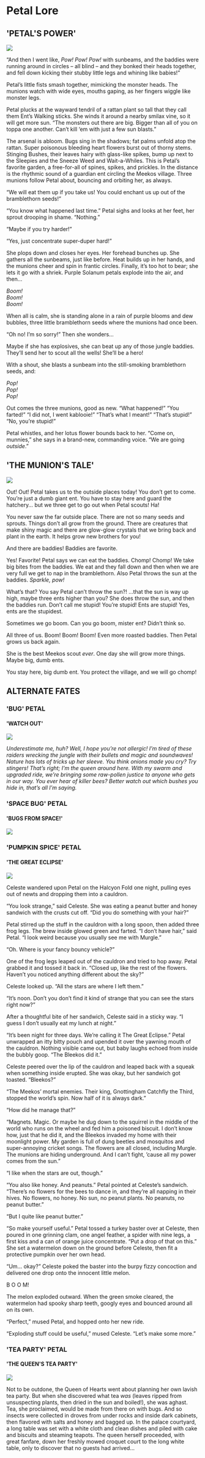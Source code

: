 # Petal Lore

## 'PETAL'S POWER'

![](../../.gitbook/assets/1000x500_petals_power-768x384.jpg)

“And then I went like, _Pow! Pow! Pow!_ with sunbeams, and the baddies were running around in circles – all blind – and they bonked their heads together, and fell down kicking their stubby little legs and whining like babies!”

Petal’s little fists smash together, mimicking the monster heads. The munions watch with wide eyes, mouths gaping, as her fingers wiggle like monster legs.

Petal plucks at the wayward tendril of a rattan plant so tall that they call them Ent’s Walking sticks. She winds it around a nearby smilax vine, so it will get more sun. “The monsters out there are big. Bigger than all of you on toppa one another. Can’t kill ‘em with just a few sun blasts.”

The arsenal is abloom. Bugs sing in the shadows; fat palms unfold atop the rattan. Super poisonous bleeding heart flowers burst out of thorny stems. Stinging Bushes, their leaves hairy with glass-like spikes, bump up next to the Sleepies and the Sneeze Weed and Wait-a-Whiles. This is Petal’s favorite garden, a free-for-all of spines, spikes, and prickles. In the distance is the rhythmic sound of a guardian ent circling the Meekos village. Three munions follow Petal about, bouncing and orbiting her, as always.

“We will eat them up if you take us! You could enchant us up out of the bramblethorn seeds!”

“You know what happened last time.” Petal sighs and looks at her feet, her sprout drooping in shame. “Nothing.”

“Maybe if you try harder!”

“Yes, just concentrate super-duper hard!”

She plops down and closes her eyes. Her forehead bunches up. She gathers all the sunbeams, just like before. Heat builds up in her hands, and the munions cheer and spin in frantic circles. Finally, it’s too hot to bear; she lets it go with a shriek. Purple Solanum petals explode into the air, and then…

_Boom!_  
_Boom!_  
_Boom!_

When all is calm, she is standing alone in a rain of purple blooms and dew bubbles, three little bramblethorn seeds where the munions had once been.

“Oh no! I’m so sorry!” Then she wonders…

Maybe if she has explosives, she can beat up any of those jungle baddies. They’ll send her to scout all the wells! She’ll be a hero!

With a shout, she blasts a sunbeam into the still-smoking bramblethorn seeds, and:

_Pop!_  
_Pop!_  
_Pop!_

Out comes the three munions, good as new. “What happened!” “You farted!” “I did not, I went kablooie!” “That’s what I meant!” “That’s stupid!” “No, you’re stupid!”

Petal whistles, and her lotus flower bounds back to her. “Come on, munnies,” she says in a brand-new, commanding voice. “We are going _outside_.”

## 'THE MUNION'S TALE'

![](../../.gitbook/assets/1000x500_munions_story-768x384.jpg)

Out! Out! Petal takes us to the outside places today! You don’t get to come. You’re just a dumb giant ent. You have to stay here and guard the hatchery… but we three get to go out when Petal scouts! Ha!

You never saw the far outside place. There are not so many seeds and sprouts. Things don’t all grow from the ground. There are creatures that make shiny magic and there are glow-glow crystals that we bring back and plant in the earth. It helps grow new brothers for you!

And there are baddies! Baddies are favorite.

Yes! Favorite! Petal says we can eat the baddies. Chomp! Chomp! We take big bites from the baddies. We eat and they fall down and then when we are very full we get to nap in the bramblethorn. Also Petal throws the sun at the baddies. _Sparkle, pow!_

What’s that? You say Petal can’t throw the sun?! …that the sun is way up high, maybe three ents higher than you? She does throw the sun, and then the baddies run. Don’t call me stupid! You’re stupid! Ents are stupid! Yes, ents are the stupidest.

Sometimes we go boom. Can you go boom, mister ent? Didn’t think so.

All three of us. Boom! Boom! Boom! Even more roasted baddies. Then Petal grows us back again.

She is the best Meekos scout _ever_. One day she will grow more things. Maybe big, dumb ents.

You stay here, big dumb ent. You protect the village, and we will go chomp!

## ALTERNATE FATES

### 'BUG' PETAL

#### 'WATCH OUT'

![](../../.gitbook/assets/download-3.jpeg)

_Underestimate me, huh? Well, I hope you’re not allergic! I’m tired of these raiders wrecking the jungle with their bullets and magic and soundwaves! Nature has lots of tricks up her sleeve. You think onions made you cry? Try stingers! That’s right; I’m the queen around here. With my swarm and upgraded ride, we’re bringing some raw-pollen justice to anyone who gets in our way. You ever hear of killer bees? Better watch out which bushes you hide in, that’s all I’m saying._

### 'SPACE BUG' PETAL

#### 'BUGS FROM SPACE!'

![](../../.gitbook/assets/1000_petal_t3_splash-768x432.jpg)

### 'PUMPKIN SPICE' PETAL

#### 'THE GREAT ECLIPSE'

![](../../.gitbook/assets/1000petal_seasonal_splash1.jpg)

Celeste wandered upon Petal on the Halcyon Fold one night, pulling eyes out of newts and dropping them into a cauldron.

“You look strange,” said Celeste. She was eating a peanut butter and honey sandwich with the crusts cut off. “Did you do something with your hair?”

Petal stirred up the stuff in the cauldron with a long spoon, then added three frog legs. The brew inside glowed green and farted. “I don’t have hair,” said Petal. “I look weird because you usually see me with Murgle.”

“Oh. Where is your fancy bouncy vehicle?”

One of the frog legs leaped out of the cauldron and tried to hop away. Petal grabbed it and tossed it back in. “Closed up, like the rest of the flowers. Haven’t you noticed anything different about the sky?”

Celeste looked up. “All the stars are where I left them.”

“It’s noon. Don’t you don’t find it kind of strange that you can see the stars right now?”

After a thoughtful bite of her sandwich, Celeste said in a sticky way. “I guess I don’t usually eat my lunch at night.”

“It’s been night for three days. We’re calling it The Great Eclipse.” Petal unwrapped an itty bitty pouch and upended it over the yawning mouth of the cauldron. Nothing visible came out, but baby laughs echoed from inside the bubbly goop. “The Bleekos did it.”

Celeste peered over the lip of the cauldron and leaped back with a squeak when something inside erupted. She was okay, but her sandwich got toasted. “Bleekos?”

“The Meekos’ mortal enemies. Their king, Gnottingham Catchfly the Third, stopped the world’s spin. Now half of it is always dark.”

“How did he manage that?”

“Magnets. Magic. Or maybe he dug down to the squirrel in the middle of the world who runs on the wheel and fed him a poisoned biscuit. I don’t know how, just that he did it, and the Bleekos invaded my home with their moonlight power. My garden is full of dung beetles and mosquitos and super-annoying cricket songs. The flowers are all closed, including Murgle. The munions are hiding underground. And I can’t fight, ’cause all my power comes from the sun.”

“I like when the stars are out, though.”

“You also like honey. And peanuts.” Petal pointed at Celeste’s sandwich. “There’s no flowers for the bees to dance in, and they’re all napping in their hives. No flowers, no honey. No sun, no peanut plants. No peanuts, no peanut butter.”

“But I quite like peanut butter.”

“So make yourself useful.” Petal tossed a turkey baster over at Celeste, then poured in one grinning clam, one angel feather, a spider with nine legs, a first kiss and a can of orange juice concentrate. “Put a drop of that on this.” She set a watermelon down on the ground before Celeste, then fit a protective pumpkin over her own head.

“Um… okay?” Celeste poked the baster into the burpy fizzy concoction and delivered one drop onto the innocent little melon.

B O O M!

The melon exploded outward. When the green smoke cleared, the watermelon had spooky sharp teeth, googly eyes and bounced around all on its own.

“Perfect,” mused Petal, and hopped onto her new ride.

“Exploding stuff could be useful,” mused Celeste. “Let’s make some more.”

### 'TEA PARTY' PETAL

#### 'THE QUEEN'S TEA PARTY'

![](../../.gitbook/assets/1000px_tea_party_petal-768x441.jpg)

Not to be outdone, the Queen of Hearts went about planning her own lavish tea party. But when she discovered what tea _was_ \(leaves ripped from unsuspecting plants, then dried in the sun and boiled!\), she was aghast. Tea, she proclaimed, would be made from there on with bugs. And so insects were collected in droves from under rocks and inside dark cabinets, then flavored with salts and honey and bagged up. In the palace courtyard, a long table was set with a white cloth and clean dishes and piled with cake and biscuits and steaming teapots. The queen herself proceeded, with great fanfare, down her freshly mowed croquet court to the long white table, only to discover that no guests had arrived…

